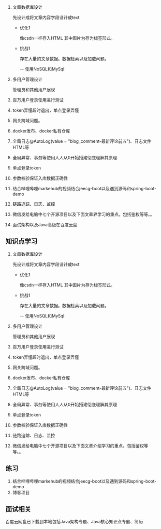 1. 文章数据库设计

	先设计成将文章内容字段设计成text

	* 优化1

		像csdn一样存入HTML  其中图片为存为标签形式。

	* 挑战1

		存在大量的文章数据。数据检索以及加载问题。

		-- 使用NoSQL和MySql

		

2. 多用户管理设计

	管理员和其他用户展现

3. 百万用户登录使用进行测试

4. token弄懂超时退出，单点登录弄懂

5. 网关跨域问题。

6. docker发布、docker私有仓库

7. 全局日志@AutoLog(value = "blog_comment-最新评论前五")、日志文件HTML等

8. 全局异常、事务等使用人人从0开始搭建彻底理解其原理

9. 单点登录token

10. 参数校验保证入库数据正确性

11. 结合哔哩哔哩markehub的视频结合jeecg-boot以及遇到源码和spring-boot-demo

12. 链路追踪、日志、监控

13. 微信发给电脑中七个开源项目以及下面文章界学习的重点。包括鉴权等等。。

14. 面试架构以及Java高级在百度云盘









## 知识点学习

1. 文章数据库设计

	先设计成将文章内容字段设计成text

	* 优化1

		像csdn一样存入HTML  其中图片为存为标签形式。

	* 挑战1

		存在大量的文章数据。数据检索以及加载问题。

		-- 使用NoSQL和MySql

		

2. 多用户管理设计

	管理员和其他用户展现

3. 百万用户登录使用进行测试

4. token弄懂超时退出，单点登录弄懂

5. 网关跨域问题。

6. docker发布、docker私有仓库

7. 全局日志@AutoLog(value = "blog_comment-最新评论前五")、日志文件HTML等

8. 全局异常、事务等使用人人从0开始搭建彻底理解其原理

9. 单点登录token

10. 参数校验保证入库数据正确性

11. 链路追踪、日志、监控

12. 微信发给电脑中七个开源项目以及下面文章介绍学习的重点。包括鉴权等等。。





## 练习

1. 结合哔哩哔哩markehub的视频结合jeecg-boot以及遇到源码和spring-boot-demo
2. 博客项目



## 面试相关

百度云网盘已下载到本地包括Java架构专题、Java核心知识点专题、简历